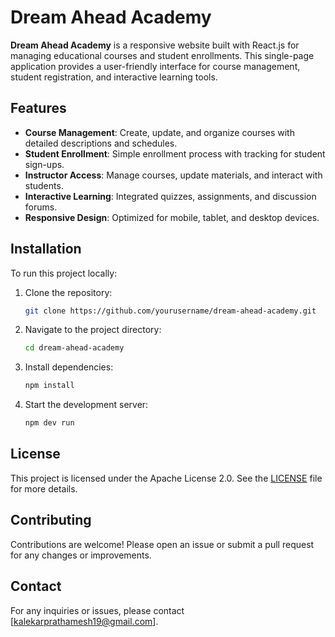 # Dream Ahead Academy

**Dream Ahead Academy** is a responsive website built with React.js for managing educational courses and student enrollments. This single-page application provides a user-friendly interface for course management, student registration, and interactive learning tools.

## Features

- **Course Management**: Create, update, and organize courses with detailed descriptions and schedules.
- **Student Enrollment**: Simple enrollment process with tracking for student sign-ups.
- **Instructor Access**: Manage courses, update materials, and interact with students.
- **Interactive Learning**: Integrated quizzes, assignments, and discussion forums.
- **Responsive Design**: Optimized for mobile, tablet, and desktop devices.

## Installation

To run this project locally:

1. Clone the repository:
    ```sh
    git clone https://github.com/yourusername/dream-ahead-academy.git
    ```
2. Navigate to the project directory:
    ```sh
    cd dream-ahead-academy
    ```
3. Install dependencies:
    ```sh
    npm install
    ```
4. Start the development server:
    ```sh
    npm dev run
    ```

## License

This project is licensed under the Apache License 2.0. See the [LICENSE](./LICENSE) file for more details.

## Contributing

Contributions are welcome! Please open an issue or submit a pull request for any changes or improvements.

## Contact

For any inquiries or issues, please contact [kalekarprathamesh19@gmail.com].
